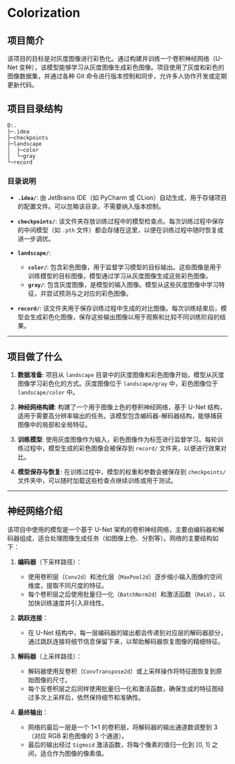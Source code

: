 # Colorization 

## 项目简介

该项目的目标是对灰度图像进行彩色化。通过构建并训练一个卷积神经网络（U-Net 变种），该模型能够学习从灰度图像生成彩色图像。项目使用了灰度和彩色的图像数据集，并通过各种 Git 命令进行版本控制和同步，允许多人协作开发或定期更新代码。

## 项目目录结构

```
D:.
├─.idea
├─checkpoints
├─landscape
│  ├─color
│  └─gray
└─record
```

### 目录说明

- **`.idea/`**: 由 JetBrains IDE（如 PyCharm 或 CLion）自动生成，用于存储项目的配置文件。可以忽略该目录，不需要纳入版本控制。

- **`checkpoints/`**: 该文件夹存放训练过程中的模型检查点。每次训练过程中保存的中间模型（如 `.pth` 文件）都会存储在这里，以便在训练过程中随时恢复或进一步调优。

- **`landscape/`**:
    - **`color/`**: 包含彩色图像，用于监督学习模型的目标输出。这些图像是用于训练模型的目标图像，模型通过学习从灰度图像生成这些彩色图像。
    - **`gray/`**: 包含灰度图像，是模型的输入图像。模型从这些灰度图像中学习特征，并尝试预测与之对应的彩色图像。

- **`record/`**: 该文件夹用于保存训练过程中生成的对比图像。每次训练结束后，模型会生成彩色化图像，保存这些输出图像以用于观察和比较不同训练阶段的结果。

---

## 项目做了什么

1. **数据准备**: 项目从 `landscape` 目录中的灰度图像和彩色图像开始，模型从灰度图像学习彩色化的方式。灰度图像位于 `landscape/gray` 中，彩色图像位于 `landscape/color` 中。

2. **神经网络构建**: 构建了一个用于图像上色的卷积神经网络，基于 U-Net 结构，适用于需要高分辨率输出的任务。该模型包含编码器-解码器结构，能够捕获图像中的局部和全局特征。

3. **训练模型**: 使用灰度图像作为输入，彩色图像作为标签进行监督学习。每轮训练过程中，模型生成的彩色图像会被保存到 `record/` 文件夹，以便进行效果对比。

4. **模型保存与恢复**: 在训练过程中，模型的权重和参数会被保存到 `checkpoints/` 文件夹中，可以随时加载这些检查点继续训练或用于测试。

---

## 神经网络介绍

该项目中使用的模型是一个基于 U-Net 架构的卷积神经网络，主要由编码器和解码器组成，适合处理图像生成任务（如图像上色、分割等）。网络的主要结构如下：

1. **编码器**（下采样路径）：
    - 使用卷积层（`Conv2d`）和池化层（`MaxPool2d`）逐步缩小输入图像的空间维度，提取不同尺度的特征。
    - 每个卷积层之后使用批量归一化（`BatchNorm2d`）和激活函数（`ReLU`），以加快训练速度并引入非线性。

2. **跳跃连接**：
    - 在 U-Net 结构中，每一层编码器的输出都会传递到对应层的解码器部分，通过跳跃连接将细节信息保留下来，以帮助解码器恢复图像的精细特征。

3. **解码器**（上采样路径）：
    - 解码器使用反卷积（`ConvTranspose2d`）或上采样操作将特征图恢复到原始图像的尺寸。
    - 每个反卷积层之后同样使用批量归一化和激活函数，确保生成的特征图经过多次上采样后，依然保持细节和准确性。

4. **最终输出**：
    - 网络的最后一层是一个 1×1 的卷积层，将解码器的输出通道数调整到 3（对应 RGB 彩色图像的 3 个通道）。
    - 最后的输出经过 `Sigmoid` 激活函数，将每个像素的值归一化到 [0, 1] 之间，适合作为图像的像素值。

